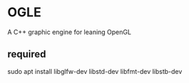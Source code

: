 # OGLE 
A C++ graphic engine for leaning OpenGL

## required 
sudo apt install libglfw-dev libstd-dev libfmt-dev libstb-dev

